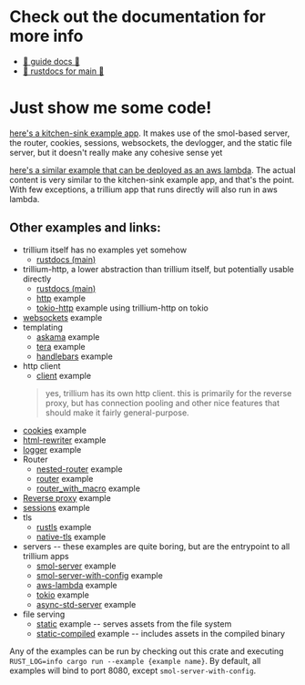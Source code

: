 # Check out the documentation for more info


* [📖 guide docs 📖](https://trillium.rs/)
* [📑 rustdocs for main 📑](https://docs.trillium.rs)


# Just show me some code!

[here's a kitchen-sink example app](https://github.com/trillium-rs/trillium/blob/main/example/src/main.rs). It makes use of the smol-based server, the router, cookies, sessions, websockets, the devlogger, and the static file server, but it doesn't really make any cohesive sense yet

[here's a similar example that can be deployed as an aws lambda](https://github.com/trillium-rs/trillium/blob/main/aws-lambda-example/src/main.rs). The actual content is very similar to the kitchen-sink example app, and that's the point. With few exceptions, a trillium app that runs directly will also run in aws lambda.

## Other examples and links:
* trillium itself has no examples yet somehow
  * [rustdocs (main)](https://docs.trillium.rs/trillium/index.html)
* trillium-http, a lower abstraction than trillium itself, but potentially usable directly
  * [rustdocs (main)](https://docs.trillium.rs/trillium_http/index.html)
  * [http](https://github.com/trillium-rs/trillium/blob/main/http/examples/http.rs) example
  * [tokio-http](https://github.com/trillium-rs/trillium/blob/main/http/examples/tokio-http.rs) example using trillium-http on tokio
* [websockets](https://github.com/trillium-rs/trillium/blob/main/websockets/examples/websockets.rs) example
* templating
  * [askama](https://github.com/trillium-rs/trillium/blob/main/askama/examples/askama.rs) example
  * [tera](https://github.com/trillium-rs/trillium/blob/main/tera/examples/tera.rs) example
  * [handlebars](https://github.com/trillium-rs/trillium/blob/main/handlebars/examples/handlebars.rs) example
* http client
  * [client](https://github.com/trillium-rs/trillium/blob/main/client/examples/client.rs) example
  > yes, trillium has its own http client. this is primarily for the reverse proxy, but has connection pooling and other nice features that should make it fairly general-purpose.
* [cookies](https://github.com/trillium-rs/trillium/blob/main/cookies/examples/cookies.rs) example
* [html-rewriter](https://github.com/trillium-rs/trillium/blob/main/html-rewriter/examples/html-rewriter.rs) example
* [logger](https://github.com/trillium-rs/trillium/blob/main/logger/examples/logger.rs) example
* Router
  * [nested-router](https://github.com/trillium-rs/trillium/blob/main/router/examples/nested-router.rs) example
  * [router](https://github.com/trillium-rs/trillium/blob/main/router/examples/router.rs) example
  * [router_with_macro](https://github.com/trillium-rs/trillium/blob/main/router/examples/router-with-macro.rs) example
* [Reverse proxy](https://github.com/trillium-rs/trillium/blob/main/proxy/examples/proxy.rs) example
* [sessions](https://github.com/trillium-rs/trillium/blob/main/sessions/examples/sessions.rs) example
* tls
  * [rustls](https://github.com/trillium-rs/trillium/blob/main/rustls/examples/rustls.rs) example
  * [native-tls](https://github.com/trillium-rs/trillium/blob/main/native-tls/examples/native-tls.rs) example
* servers -- these examples are quite boring, but are the entrypoint to all trillium apps
  * [smol-server](https://github.com/trillium-rs/trillium/blob/main/smol-server/examples/smol-server.rs) example
  * [smol-server-with-config](https://github.com/trillium-rs/trillium/blob/main/smol-server/examples/smol-server-with-config.rs) example
  * [aws-lambda](https://github.com/trillium-rs/trillium/blob/main/aws-lambda-server/examples/aws-lambda.rs) example
  * [tokio](https://github.com/trillium-rs/trillium/blob/main/tokio-server/examples/tokio.rs) example
  * [async-std-server](https://github.com/trillium-rs/trillium/blob/main/async-std-server/examples/async-std-server.rs) example
* file serving
  * [static](https://github.com/trillium-rs/trillium/blob/main/static/examples/static.rs) example -- serves assets from the file system
  * [static-compiled](https://github.com/trillium-rs/trillium/blob/main/static-compiled/examples/static-compiled.rs) example -- includes assets in the compiled binary

Any of the examples can be run by checking out this crate and executing `RUST_LOG=info cargo run --example {example name}`. By default, all examples will bind to port 8080, except `smol-server-with-config`.
